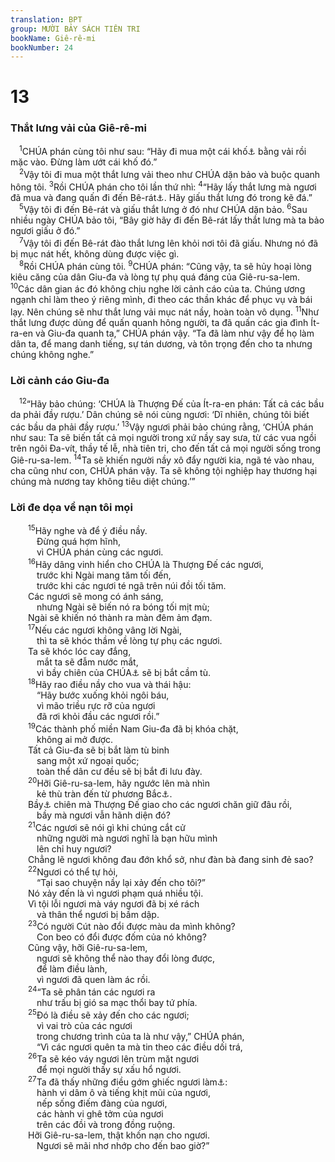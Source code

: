 ```yaml
---
translation: BPT
group: MƯỜI BẢY SÁCH TIÊN TRI
bookName: Giê-rê-mi 
bookNumber: 24
---
```


<div class="title"><h1>13</h1><h3>Thắt lưng vải của Giê-rê-mi</h3></div>
<span class="verse gie_13_1"> <sup>1</sup>CHÚA phán cùng tôi như sau: “Hãy đi mua một cái khố<a data-toggle="tooltip" data-placement="bottom" title="Một loại quần lót thông dụng ở xứ Giu-đa thời xưa. Loại khố nầy giống như một cái váy ngắn quấn quanh hông và dài đến phân nửa bắp vế.">⚓</a> bằng vải rồi mặc vào. Đừng làm ướt cái khố đó.”<br/></span>
<span class="verse gie_13_2"> <sup>2</sup>Vậy tôi đi mua một thắt lưng vải theo như CHÚA dặn bảo và buộc quanh hông tôi.</span>
<span class="verse gie_13_3"><sup>3</sup>Rồi CHÚA phán cho tôi lần thứ nhì:</span>
<span class="verse gie_13_4"><sup>4</sup>“Hãy lấy thắt lưng mà ngươi đã mua và đang quấn đi đến Bê-rát<a data-toggle="tooltip" data-placement="bottom" title="Có lẽ là một làng gần Giê-ru-sa-lem. Thị trấn nầy gọi là Bê-rát trong danh sách các thành phố thuộc xứ Bên-gia-min ghi ở Giôs 18:23. Tuy nhiên từ ngữ nầy cũng có nghĩa là sông Ơ-phơ-rát.">⚓</a>. Hãy giấu thắt lưng đó trong kẽ đá.”<br/></span>
<span class="verse gie_13_5"> <sup>5</sup>Vậy tôi đi đến Bê-rát và giấu thắt lưng ở đó như CHÚA dặn bảo.</span>
<span class="verse gie_13_6"><sup>6</sup>Sau nhiều ngày CHÚA bảo tôi, “Bây giờ hãy đi đến Bê-rát lấy thắt lưng mà ta bảo ngươi giấu ở đó.”<br/></span>
<span class="verse gie_13_7"> <sup>7</sup>Vậy tôi đi đến Bê-rát đào thắt lưng lên khỏi nơi tôi đã giấu. Nhưng nó đã bị mục nát hết, không dùng được việc gì.<br/></span>
<span class="verse gie_13_8"> <sup>8</sup>Rồi CHÚA phán cùng tôi.</span>
<span class="verse gie_13_9"><sup>9</sup>CHÚA phán: “Cũng vậy, ta sẽ hủy hoại lòng kiêu căng của dân Giu-đa và lòng tự phụ quá đáng của Giê-ru-sa-lem.</span>
<span class="verse gie_13_10"><sup>10</sup>Các dân gian ác đó không chịu nghe lời cảnh cáo của ta. Chúng ương ngạnh chỉ làm theo ý riêng mình, đi theo các thần khác để phục vụ và bái lạy. Nên chúng sẽ như thắt lưng vải mục nát nầy, hoàn toàn vô dụng.</span>
<span class="verse gie_13_11"><sup>11</sup>Như thắt lưng được dùng để quấn quanh hông người, ta đã quấn các gia đình Ít-ra-en và Giu-đa quanh ta,” CHÚA phán vậy. “Ta đã làm như vậy để họ làm dân ta, để mang danh tiếng, sự tán dương, và tôn trọng đến cho ta nhưng chúng không nghe.”<br/></span>
<div class="title"><h3>Lời cảnh cáo Giu-đa</h3></div>
<span class="verse gie_13_12"> <sup>12</sup>“Hãy bảo chúng: ‘CHÚA là Thượng Đế của Ít-ra-en phán: Tất cả các bầu da phải đầy rượu.’ Dân chúng sẽ nói cùng ngươi: ‘Dĩ nhiên, chúng tôi biết các bầu da phải đầy rượu.’</span>
<span class="verse gie_13_13"><sup>13</sup>Vậy ngươi phải bảo chúng rằng, ‘CHÚA phán như sau: Ta sẽ biến tất cả mọi người trong xứ nầy say sưa, từ các vua ngồi trên ngôi Đa-vít, thầy tế lễ, nhà tiên tri, cho đến tất cả mọi người sống trong Giê-ru-sa-lem.</span>
<span class="verse gie_13_14"><sup>14</sup>Ta sẽ khiến người nầy xô đẩy người kia, ngã té vào nhau, cha cũng như con, CHÚA phán vậy. Ta sẽ không tội nghiệp hay thương hại chúng mà nương tay không tiêu diệt chúng.’”<br/></span>
<div class="title"><h3>Lời đe dọa về nạn tôi mọi</h3></div>
<span class="verse gie_13_15">  <sup>15</sup>Hãy nghe và để ý điều nầy.<br/>   Đừng quá hợm hĩnh,<br/>   vì CHÚA phán cùng các ngươi.<br/></span>
<span class="verse gie_13_16">  <sup>16</sup>Hãy dâng vinh hiển cho CHÚA là Thượng Đế các ngươi,<br/>   trước khi Ngài mang tăm tối đến,<br/>   trước khi các ngươi té ngã trên núi đồi tối tăm.<br/>  Các ngươi sẽ mong có ánh sáng,<br/>   nhưng Ngài sẽ biến nó ra bóng tối mịt mù;<br/>  Ngài sẽ khiến nó thành ra màn đêm ảm đạm.<br/></span>
<span class="verse gie_13_17">  <sup>17</sup>Nếu các ngươi không vâng lời Ngài,<br/>   thì ta sẽ khóc thầm về lòng tự phụ các ngươi.<br/>  Ta sẽ khóc lóc cay đắng,<br/>   mắt ta sẽ đẫm nước mắt,<br/>   vì bầy chiên của CHÚA<a data-toggle="tooltip" data-placement="bottom" title="Cụm từ nầy mang nghĩa bóng, ám chỉ dân Giu-đa. CHÚA được mô tả như người chăn chiên, còn dân của Ngài xem như là bầy chiên.">⚓</a> sẽ bị bắt cầm tù.<br/></span>
<span class="verse gie_13_18">  <sup>18</sup>Hãy rao điều nầy cho vua và thái hậu:<br/>   “Hãy bước xuống khỏi ngôi báu,<br/>   vì mão triều rực rỡ của ngươi<br/>   đã rơi khỏi đầu các ngươi rồi.”<br/></span>
<span class="verse gie_13_19">  <sup>19</sup>Các thành phố miền Nam Giu-đa đã bị khóa chặt,<br/>   không ai mở được.<br/>  Tất cả Giu-đa sẽ bị bắt làm tù binh<br/>   sang một xứ ngoại quốc;<br/>   toàn thể dân cư đều sẽ bị bắt đi lưu đày.<br/></span>
<span class="verse gie_13_20">  <sup>20</sup>Hỡi Giê-ru-sa-lem, hãy ngước lên mà nhìn<br/>   kẻ thù tràn đến từ phương Bắc<a data-toggle="tooltip" data-placement="bottom" title="Quân Ba-by-lôn đến từ hướng ấy để tấn công Giu-đa. Đạo quân của các quốc gia nằm về phía Bắc và Đông của Ít-ra-en hay theo hướng ấy đến tấn công Giu-đa và Ít-ra-en.">⚓</a>.<br/>  Bầy<a data-toggle="tooltip" data-placement="bottom" title="Ở đây từ ngữ “bầy” có nghĩa là các thị trấn quanh Giê-ru-sa-lem, nghĩa là Giê-ru-sa-lem xem như là người chăn, còn các thành phố chung quanh là bầy chiên.">⚓</a> chiên mà Thượng Đế giao cho các ngươi chăn giữ đâu rồi,<br/>   bầy mà ngươi vẫn hãnh diện đó?<br/></span>
<span class="verse gie_13_21">  <sup>21</sup>Các ngươi sẽ nói gì khi chúng cắt cử<br/>   những người mà ngươi nghĩ là bạn hữu mình<br/>   lên chỉ huy ngươi?<br/>  Chẳng lẽ ngươi không đau đớn khổ sở, như đàn bà đang sinh đẻ sao?<br/></span>
<span class="verse gie_13_22">  <sup>22</sup>Ngươi có thể tự hỏi,<br/>   “Tại sao chuyện nầy lại xảy đến cho tôi?”<br/>  Nó xảy đến là vì ngươi phạm quá nhiều tội.<br/>  Vì tội lỗi ngươi mà váy ngươi đã bị xé rách<br/>   và thân thể ngươi bị bầm dập.<br/></span>
<span class="verse gie_13_23">  <sup>23</sup>Có người Cút nào đổi được màu da mình không?<br/>   Con beo có đổi được đốm của nó không?<br/>  Cũng vậy, hỡi Giê-ru-sa-lem,<br/>   ngươi sẽ không thể nào thay đổi lòng được,<br/>   để làm điều lành,<br/>   vì ngươi đã quen làm ác rồi.<br/></span>
<span class="verse gie_13_24">  <sup>24</sup>“Ta sẽ phân tán các ngươi ra<br/>   như trấu bị gió sa mạc thổi bay tứ phía.<br/></span>
<span class="verse gie_13_25">  <sup>25</sup>Đó là điều sẽ xảy đến cho các ngươi;<br/>   vì vai trò của các ngươi<br/>   trong chương trình của ta là như vậy,” CHÚA phán,<br/>   “Vì các ngươi quên ta mà tin theo các điều dối trá,<br/></span>
<span class="verse gie_13_26">  <sup>26</sup>Ta sẽ kéo váy ngươi lên trùm mặt ngươi<br/>   để mọi người thấy sự xấu hổ ngươi.<br/></span>
<span class="verse gie_13_27">  <sup>27</sup>Ta đã thấy những điều gớm ghiếc ngươi làm<a data-toggle="tooltip" data-placement="bottom" title="Có lẽ là sự thờ lạy các thần giả. Một trong lối thờ lạy đó là ăn nằm với các gái điếm trong đền thờ.">⚓</a>:<br/>   hành vi dâm ô và tiếng khịt mũi của ngươi,<br/>   nếp sống điếm đàng của ngươi,<br/>   các hành vi ghê tởm của ngươi<br/>   trên các đồi và trong đồng ruộng.<br/>  Hỡi Giê-ru-sa-lem, thật khốn nạn cho ngươi.<br/>   Ngươi sẽ mãi nhơ nhớp cho đến bao giờ?”<br/></span>
